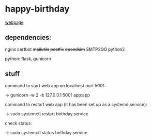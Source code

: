 # happy-birthday

[webpage](https://birthday.lucas.su-keun.kim)

## dependencies: 

nginx
certbot
~~mailutils~~
~~postfix~~
~~opendkim~~
SMTP2GO
python3

python: flask, gunicorn


## stuff

command to start web app on localhost port 5001:

-> gunicorn -w 2 -b 127.0.0.1:5001 app:app

command to restart web app (it has been set up as a systemd service):

-> sudo systemctl restart birthday.service

check status:

-> sudo systemctl status birthday.service
